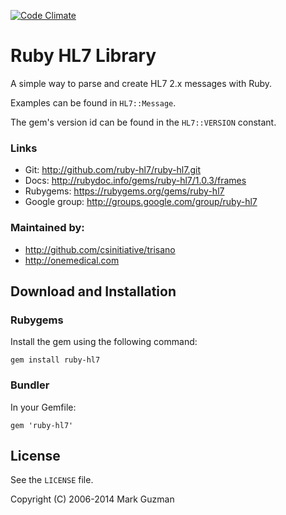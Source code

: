 [![Code Climate](https://api.codeclimate.com/v1/badges/c6ec2e1b166292a1a622/maintainability.png)](https://codeclimate.com/github/ruby-hl7/ruby-hl7)

# Ruby HL7 Library
A simple way to parse and create HL7 2.x messages with Ruby.

Examples can be found in `HL7::Message`.

The gem's version id can be found in the `HL7::VERSION` constant.

###  Links
* Git:          http://github.com/ruby-hl7/ruby-hl7.git
* Docs:         http://rubydoc.info/gems/ruby-hl7/1.0.3/frames
* Rubygems:     https://rubygems.org/gems/ruby-hl7
* Google group: http://groups.google.com/group/ruby-hl7

### Maintained by:

* http://github.com/csinitiative/trisano
* http://onemedical.com

## Download and Installation

###  Rubygems
Install the gem using the following command:

```
gem install ruby-hl7
```

### Bundler
In your Gemfile:

```
gem 'ruby-hl7'
```


## License
See the `LICENSE` file.

Copyright (C) 2006-2014 Mark Guzman


